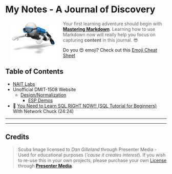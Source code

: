 # My Notes - A Journal of Discovery

[![Scuba](./images/stick_figure_scuba.gif)](#credits)

> Your first learning adventure should begin with [**Mastering Markdown**](https://guides.github.com/features/mastering-markdown/). Learning how to use Markdown now will really help you focus on capturing **content** in this journal. :sunglasses:

Do you 😍 emoji? Check out this [Emoji Cheat Sheet](https://www.webfx.com/tools/emoji-cheat-sheet/)

## Table of Contents

- [NAIT Labs](./NAIT.md)
- Unofficial DMIT-1508 Website
  - [Design/Normalization](https://dmit-1508.github.io/Design/)
    - [ESP Demos](https://dmit-1508.github.io/demos/esp/specs/)
- 🎥 [You Need to Learn SQL RIGHT NOW!! (SQL Tutorial for Beginners)](https://youtu.be/xiUTqnI6xk8) With Network Chuck (24:24)

----

<!-- Custom Styling - Modify for Fun and Learning - No Warranties Implied -->
<style type="text/css">
img:first-child {
    float: left;
    width: auto;
    padding-right: 15px;
    margin-left: 15px;
}
</style>

----

## Credits

> Scuba Image licensed to *Dan Gilleland* through Presenter Media - Used for educational purposes (*'cause it creates interest*). If you wish to re-use this in your own projects, please purchase your own [License](https://www.presentermedia.com/eula.html) through [**Presenter Media**](https://www.presentermedia.com/).
